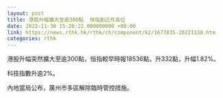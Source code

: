 ```yaml
---
layout: post
title: 港股升幅擴大至逾300點  恒指創近月高位
date: 2022-11-30 15:20:22.000000000 +08:00
link: https://news.rthk.hk/rthk/ch/component/k2/1677835-20221130.htm
categories: rthk
---
```


港股升幅突然擴大至逾300點，恒指較早時報18536點，升332點，升幅1.82%。

科技指數升逾2%。

內地當局公布，廣州市多區解除臨時管控措施。
